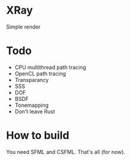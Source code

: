 # XRay
Simple render

# Todo
* CPU multithread path tracing
* OpenCL path tracing
* Transparancy
* SSS
* DOF
* BSDF
* Tonemapping
* Don't leave Rust

# How to build
You need SFML and CSFML. That's all (for now).
